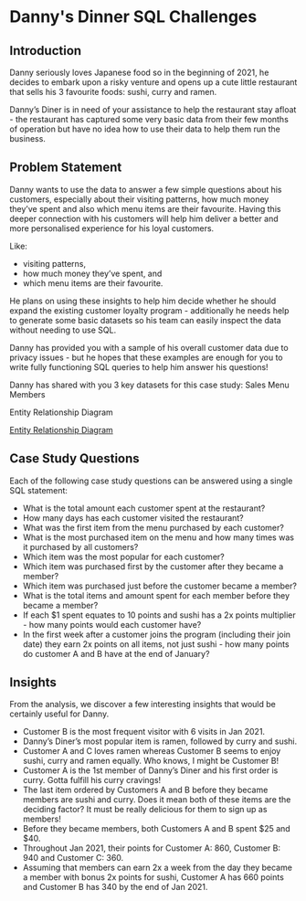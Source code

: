 # Danny's Dinner SQL Challenges

## Introduction

Danny seriously loves Japanese food so in the beginning of 2021, he decides to embark upon a risky venture and opens up a cute little restaurant that sells his 3 favourite foods: sushi, curry and ramen.

Danny’s Diner is in need of your assistance to help the restaurant stay afloat - the restaurant has captured some very basic data from their few months of operation but have no idea how to use their data to help them run the business.

## Problem Statement

Danny wants to use the data to answer a few simple questions about his customers, especially about their visiting patterns, how much money they’ve spent and also which menu items are their favourite. Having this deeper connection with his customers will help him deliver a better and more personalised experience for his loyal customers.

Like: 
  - visiting patterns,
  - how much money they’ve spent, and
  - which menu items are their favourite.

He plans on using these insights to help him decide whether he should expand the existing customer loyalty program - additionally he needs help to generate some basic datasets so his team can easily inspect the data without needing to use SQL.

Danny has provided you with a sample of his overall customer data due to privacy issues - but he hopes that these examples are enough for you to write fully functioning SQL queries to help him answer his questions!

Danny has shared with you 3 key datasets for this case study:
Sales
Menu
Members

Entity Relationship Diagram




[Entity Relationship Diagram](https://github.com/Sumitraadhya/SQL-Project--Danny-s-Dinner/blob/main/Entity%20relationship%20diagram.png)


## Case Study Questions

Each of the following case study questions can be answered using a single SQL statement:

- What is the total amount each customer spent at the restaurant?
- How many days has each customer visited the restaurant?
- What was the first item from the menu purchased by each customer?
- What is the most purchased item on the menu and how many times was it purchased by all customers?
- Which item was the most popular for each customer?
- Which item was purchased first by the customer after they became a member?
- Which item was purchased just before the customer became a member?
- What is the total items and amount spent for each member before they became a member?
- If each $1 spent equates to 10 points and sushi has a 2x points multiplier - how many points would each customer have?
- In the first week after a customer joins the program (including their join date) they earn 2x points on all items, not just sushi - how many points do customer A and B 
  have at the end of January?


## Insights

From the analysis, we discover a few interesting insights that would be certainly useful for Danny.

- Customer B is the most frequent visitor with 6 visits in Jan 2021.
- Danny’s Diner’s most popular item is ramen, followed by curry and sushi.
- Customer A and C loves ramen whereas Customer B seems to enjoy sushi, curry and ramen equally. Who knows, I might be Customer B!
- Customer A is the 1st member of Danny’s Diner and his first order is curry. Gotta fulfill his curry cravings!
- The last item ordered by Customers A and B before they became members are sushi and curry. Does it mean both of these items are the deciding factor? It must be really 
  delicious for them to sign up as members!
- Before they became members, both Customers A and B spent $25 and $40.
- Throughout Jan 2021, their points for Customer A: 860, Customer B: 940 and Customer C: 360.
- Assuming that members can earn 2x a week from the day they became a member with bonus 2x points for sushi, Customer A has 660 points and Customer B has 340 by the end of 
  Jan 2021.











